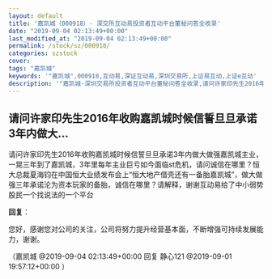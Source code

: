 ```yaml
---
layout: default
title: '嘉凯城（000918）- 深交所互动易投资者互动平台董秘问答全收录'
date: "2019-09-04 02:13:49+00:00"
last_modified_at: "2019-09-04 02:13:49+00:00"
permalink: /stock/sz/000918/
categories: szstock
cover: 
tags: "嘉凯城"
keywords: '"嘉凯城",000918,互动易,深证互动易,深圳交易所,上证易互动,上证e互动'
description: '"嘉凯城-深圳交易所投资者互动平台董秘问答全收录,请问许家印先生2016年收购嘉凯城时候信誓旦旦承诺3年内做大做强嘉凯城主业，一晃三年到了嘉凯城，3年里每年主业巨亏如今面临st危机，请问诚信在哪里？恒大总裁夏海钧在中国恒大业绩发布会上“恒大地产借壳还有一备胎嘉凯城”，做大做强三年承诺沦为资本玩家的备胎，诚信在哪里？请解释，谢谢互动易给了中小弱势股民一个找说法的一个平台"'
---
```


## 请问许家印先生2016年收购嘉凯城时候信誓旦旦承诺3年内做大...

请问许家印先生2016年收购嘉凯城时候信誓旦旦承诺3年内做大做强嘉凯城主业，一晃三年到了嘉凯城，3年里每年主业巨亏如今面临st危机，请问诚信在哪里？恒大总裁夏海钧在中国恒大业绩发布会上“恒大地产借壳还有一备胎嘉凯城”，做大做强三年承诺沦为资本玩家的备胎，诚信在哪里？请解释，谢谢互动易给了中小弱势股民一个找说法的一个平台

**回复**：

您好，感谢您对公司的关注，公司将努力提升经营基本面，不断增强可持续发展能力，谢谢。 

（嘉凯城  @2019-09-04 02:13:49+00:00 回复 静心121  @2019-09-01 19:57:12+00:00 ）

